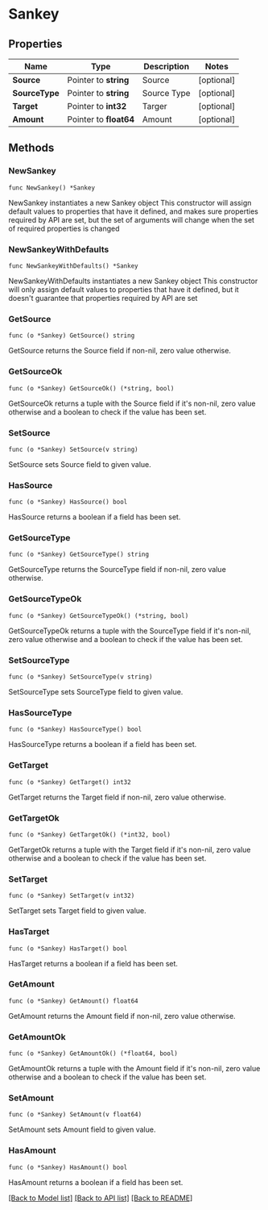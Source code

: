 # Sankey

## Properties

Name | Type | Description | Notes
------------ | ------------- | ------------- | -------------
**Source** | Pointer to **string** | Source | [optional] 
**SourceType** | Pointer to **string** | Source Type | [optional] 
**Target** | Pointer to **int32** | Targer | [optional] 
**Amount** | Pointer to **float64** | Amount | [optional] 

## Methods

### NewSankey

`func NewSankey() *Sankey`

NewSankey instantiates a new Sankey object
This constructor will assign default values to properties that have it defined,
and makes sure properties required by API are set, but the set of arguments
will change when the set of required properties is changed

### NewSankeyWithDefaults

`func NewSankeyWithDefaults() *Sankey`

NewSankeyWithDefaults instantiates a new Sankey object
This constructor will only assign default values to properties that have it defined,
but it doesn't guarantee that properties required by API are set

### GetSource

`func (o *Sankey) GetSource() string`

GetSource returns the Source field if non-nil, zero value otherwise.

### GetSourceOk

`func (o *Sankey) GetSourceOk() (*string, bool)`

GetSourceOk returns a tuple with the Source field if it's non-nil, zero value otherwise
and a boolean to check if the value has been set.

### SetSource

`func (o *Sankey) SetSource(v string)`

SetSource sets Source field to given value.

### HasSource

`func (o *Sankey) HasSource() bool`

HasSource returns a boolean if a field has been set.

### GetSourceType

`func (o *Sankey) GetSourceType() string`

GetSourceType returns the SourceType field if non-nil, zero value otherwise.

### GetSourceTypeOk

`func (o *Sankey) GetSourceTypeOk() (*string, bool)`

GetSourceTypeOk returns a tuple with the SourceType field if it's non-nil, zero value otherwise
and a boolean to check if the value has been set.

### SetSourceType

`func (o *Sankey) SetSourceType(v string)`

SetSourceType sets SourceType field to given value.

### HasSourceType

`func (o *Sankey) HasSourceType() bool`

HasSourceType returns a boolean if a field has been set.

### GetTarget

`func (o *Sankey) GetTarget() int32`

GetTarget returns the Target field if non-nil, zero value otherwise.

### GetTargetOk

`func (o *Sankey) GetTargetOk() (*int32, bool)`

GetTargetOk returns a tuple with the Target field if it's non-nil, zero value otherwise
and a boolean to check if the value has been set.

### SetTarget

`func (o *Sankey) SetTarget(v int32)`

SetTarget sets Target field to given value.

### HasTarget

`func (o *Sankey) HasTarget() bool`

HasTarget returns a boolean if a field has been set.

### GetAmount

`func (o *Sankey) GetAmount() float64`

GetAmount returns the Amount field if non-nil, zero value otherwise.

### GetAmountOk

`func (o *Sankey) GetAmountOk() (*float64, bool)`

GetAmountOk returns a tuple with the Amount field if it's non-nil, zero value otherwise
and a boolean to check if the value has been set.

### SetAmount

`func (o *Sankey) SetAmount(v float64)`

SetAmount sets Amount field to given value.

### HasAmount

`func (o *Sankey) HasAmount() bool`

HasAmount returns a boolean if a field has been set.


[[Back to Model list]](../README.md#documentation-for-models) [[Back to API list]](../README.md#documentation-for-api-endpoints) [[Back to README]](../README.md)


